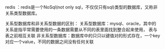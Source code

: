 redis ：redis是一个NoSql(not only sql，不仅仅只有sql)类型的数据库，又称非关系类型数据库。

关系型数据库和非关系型数据的区别：
关系型数据库：mysql、oracle，其中的关系是指平常需要使用的一条数据需要从不同的表里面找到整合起来使用，
表与表之前相互关联
非关系型数据库：数据库中的只只以键值对的形式存在，一个key对应一个value，不同的数据之间没有任何关联